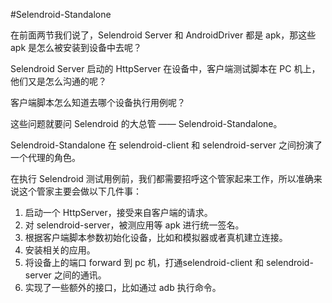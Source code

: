 #Selendroid-Standalone

在前面两节我们说了，Selendroid Server 和 AndroidDriver 都是 apk，那这些 apk 是怎么被安装到设备中去呢？

Selendroid Server 启动的 HttpServer 在设备中，客户端测试脚本在 PC 机上，他们又是怎么沟通的呢？

客户端脚本怎么知道去哪个设备执行用例呢？

这些问题就要问 Selendroid 的大总管 —— Selendroid-Standalone。

Selendroid-Standalone 在 selendroid-client 和 selendroid-server 之间扮演了一个代理的角色。

在执行 Selendroid 测试用例前，我们都需要招呼这个管家起来工作，所以准确来说这个管家主要会做以下几件事：

1. 启动一个 HttpServer，接受来自客户端的请求。
2. 对 selendroid-server，被测应用等 apk 进行统一签名。
3. 根据客户端脚本参数初始化设备，比如和模拟器或者真机建立连接。
4. 安装相关的应用。
5. 将设备上的端口 forward 到 pc 机，打通selendroid-client 和 selendroid-server 之间的通讯。
6. 实现了一些额外的接口，比如通过 adb 执行命令。

